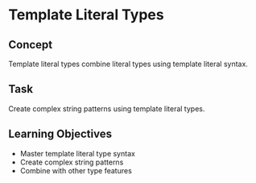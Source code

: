 # Template Literal Types

## Concept
Template literal types combine literal types using template literal syntax.

## Task
Create complex string patterns using template literal types.

## Learning Objectives
- Master template literal type syntax
- Create complex string patterns
- Combine with other type features